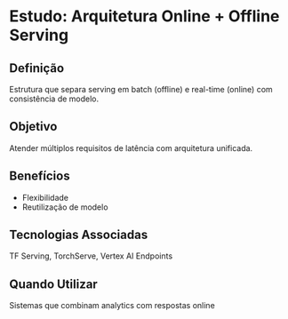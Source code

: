 # Estudo: Arquitetura Online + Offline Serving

## Definição
Estrutura que separa serving em batch (offline) e real-time (online) com consistência de modelo.

## Objetivo
Atender múltiplos requisitos de latência com arquitetura unificada.

## Benefícios
- Flexibilidade
- Reutilização de modelo

## Tecnologias Associadas
TF Serving, TorchServe, Vertex AI Endpoints

## Quando Utilizar
Sistemas que combinam analytics com respostas online
